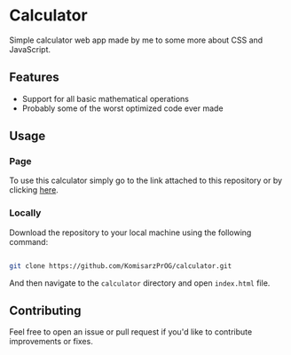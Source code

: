 # Calculator

Simple calculator web app made by me to some more about CSS and JavaScript.

## Features

- Support for all basic mathematical operations
- Probably some of the worst optimized code ever made

## Usage

### Page

To use this calculator simply go to the link attached to this repository or by clicking [here](komisarzprog.github.io/calculator/).

### Locally

Download the repository to your local machine using the following command:
```bash

git clone https://github.com/KomisarzPrOG/calculator.git

```

And then navigate to the `calculator` directory and open `index.html` file.

## Contributing
Feel free to open an issue or pull request if you'd like to contribute improvements or fixes.
